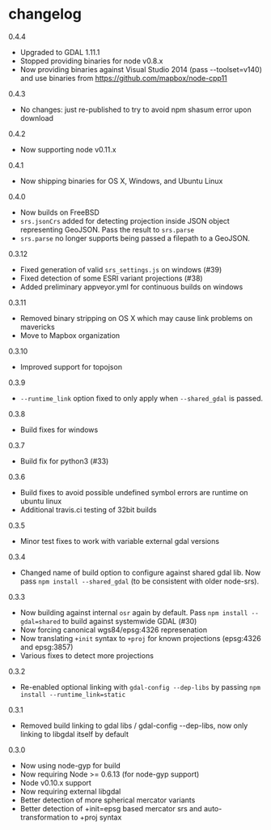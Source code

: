 # changelog

0.4.4

 - Upgraded to GDAL 1.11.1
 - Stopped providing binaries for node v0.8.x
 - Now providing binaries against Visual Studio 2014 (pass --toolset=v140) and use binaries from https://github.com/mapbox/node-cpp11

0.4.3

 - No changes: just re-published to try to avoid npm shasum error upon download

0.4.2

 - Now supporting node v0.11.x

0.4.1

 - Now shipping binaries for OS X, Windows, and Ubuntu Linux

0.4.0

 - Now builds on FreeBSD
 - `srs.jsonCrs` added for detecting projection inside JSON object representing GeoJSON. Pass the result to `srs.parse`
 - `srs.parse` no longer supports being passed a filepath to a GeoJSON.

0.3.12

 - Fixed generation of valid `srs_settings.js` on windows (#39)
 - Fixed detection of some ESRI variant projections (#38)
 - Added preliminary appveyor.yml for continuous builds on windows

0.3.11

 - Removed binary stripping on OS X which may cause link problems on mavericks
 - Move to Mapbox organization

0.3.10

 - Improved support for topojson

0.3.9

 - `--runtime_link` option fixed to only apply when `--shared_gdal` is passed.

0.3.8

 - Build fixes for windows

0.3.7

 - Build fix for python3 (#33)

0.3.6

 - Build fixes to avoid possible undefined symbol errors are runtime on ubuntu linux
 - Additional travis.ci testing of 32bit builds

0.3.5

 - Minor test fixes to work with variable external gdal versions

0.3.4

 - Changed name of build option to configure against shared gdal lib. Now pass `npm install --shared_gdal` (to be consistent with older node-srs).

0.3.3

 - Now building against internal `osr` again by default. Pass `npm install --gdal=shared` to build against systemwide GDAL (#30)
 - Now forcing canonical wgs84/epsg:4326 represenation
 - Now translating `+init` syntax to `+proj` for known projections (epsg:4326 and epsg:3857)
 - Various fixes to detect more projections

0.3.2

 - Re-enabled optional linking with `gdal-config --dep-libs` by passing `npm install --runtime_link=static`

0.3.1

 - Removed build linking to gdal libs / gdal-config --dep-libs, now only linking to libgdal itself by default

0.3.0

 - Now using node-gyp for build
 - Now requiring Node >= 0.6.13 (for node-gyp support)
 - Node v0.10.x support
 - Now requiring external libgdal
 - Better detection of more spherical mercator variants
 - Better detection of +init=epsg based mercator srs and auto-transformation to +proj syntax
